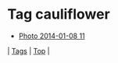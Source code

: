 <!--
title: Tag cauliflower
date: 2020-06-28T15:26:59.305Z
tags:
-->
# Tag cauliflower

 * [Photo 2014-01-08 11](72654298078.md)

| [Tags](tags.md) | [Top](index.md) |
